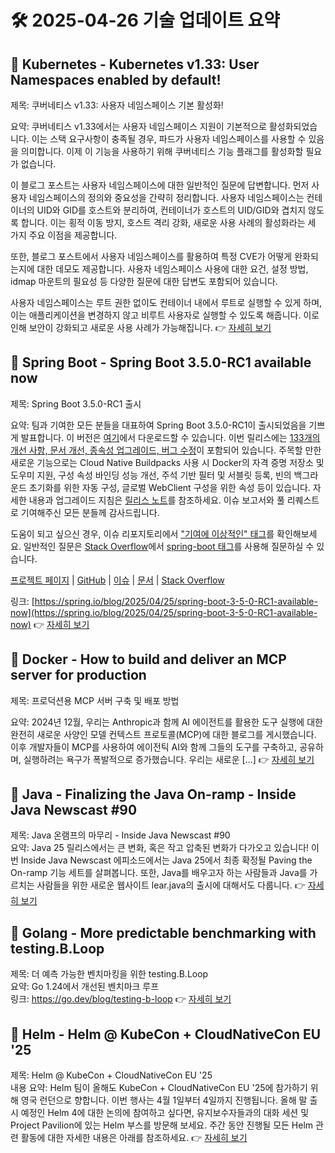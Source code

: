 # 🛠️ 2025-04-26 기술 업데이트 요약

## 🔹 Kubernetes - Kubernetes v1.33: User Namespaces enabled by default!
제목: 쿠버네티스 v1.33: 사용자 네임스페이스 기본 활성화!

요약: 쿠버네티스 v1.33에서는 사용자 네임스페이스 지원이 기본적으로 활성화되었습니다. 이는 스택 요구사항이 충족될 경우, 파드가 사용자 네임스페이스를 사용할 수 있음을 의미합니다. 이제 이 기능을 사용하기 위해 쿠버네티스 기능 플래그를 활성화할 필요가 없습니다.

이 블로그 포스트는 사용자 네임스페이스에 대한 일반적인 질문에 답변합니다. 먼저 사용자 네임스페이스의 정의와 중요성을 간략히 정리합니다. 사용자 네임스페이스는 컨테이너의 UID와 GID를 호스트와 분리하여, 컨테이너가 호스트의 UID/GID와 겹치지 않도록 합니다. 이는 횡적 이동 방지, 호스트 격리 강화, 새로운 사용 사례의 활성화라는 세 가지 주요 이점을 제공합니다.

또한, 블로그 포스트에서 사용자 네임스페이스를 활용하여 특정 CVE가 어떻게 완화되는지에 대한 데모도 제공합니다. 사용자 네임스페이스 사용에 대한 요건, 설정 방법, idmap 마운트의 필요성 등 다양한 질문에 대한 답변도 포함되어 있습니다.

사용자 네임스페이스는 루트 권한 없이도 컨테이너 내에서 루트로 실행할 수 있게 하며, 이는 애플리케이션을 변경하지 않고 비루트 사용자로 실행할 수 있도록 해줍니다. 이로 인해 보안이 강화되고 새로운 사용 사례가 가능해집니다.
👉 [자세히 보기](https://kubernetes.io/blog/2025/04/25/userns-enabled-by-default/)

## 🔹 Spring Boot - Spring Boot 3.5.0-RC1 available now
제목: Spring Boot 3.5.0-RC1 출시

요약: 팀과 기여한 모든 분들을 대표하여 Spring Boot 3.5.0-RC1이 출시되었음을 기쁘게 발표합니다. 이 버전은 [여기](https://repo.spring.io/milestone)에서 다운로드할 수 있습니다. 이번 릴리스에는 [133개의 개선 사항, 문서 개선, 종속성 업그레이드, 버그 수정](https://github.com/spring-projects/spring-boot/releases/tag/v3.5.0-RC1)이 포함되어 있습니다. 주목할 만한 새로운 기능으로는 Cloud Native Buildpacks 사용 시 Docker의 자격 증명 저장소 및 도우미 지원, 구성 속성 바인딩 성능 개선, 주석 기반 필터 및 서블릿 등록, 빈의 백그라운드 초기화를 위한 자동 구성, 글로벌 WebClient 구성을 위한 속성 등이 있습니다. 자세한 내용과 업그레이드 지침은 [릴리스 노트](https://github.com/spring-projects/spring-boot/wiki/Spring-Boot-3.5.0-RC1-Release-Notes)를 참조하세요. 이슈 보고서와 풀 리퀘스트로 기여해주신 모든 분들께 감사드립니다.

도움이 되고 싶으신 경우, 이슈 리포지토리에서 ["기여에 이상적인" 태그](https://github.com/spring-projects/spring-boot/labels/status%3A%20ideal-for-contribution)를 확인해보세요. 일반적인 질문은 [Stack Overflow](https://stackoverflow.com)에서 [spring-boot 태그](https://stackoverflow.com/tags/spring-boot)를 사용해 질문하실 수 있습니다.

[프로젝트 페이지](https://spring.io/projects/spring-boot) | [GitHub](https://github.com/spring-projects/spring-boot) | [이슈](https://github.com/spring-projects/spring-boot/issues) | [문서](https://docs.spring.io/spring-boot/3.5/) | [Stack Overflow](https://stackoverflow.com/questions/tagged/spring-boot)

링크: [https://spring.io/blog/2025/04/25/spring-boot-3-5-0-RC1-available-now](https://spring.io/blog/2025/04/25/spring-boot-3-5-0-RC1-available-now)
👉 [자세히 보기](https://spring.io/blog/2025/04/25/spring-boot-3-5-0-RC1-available-now)

## 🔹 Docker - How to build and deliver an MCP server for production
제목: 프로덕션용 MCP 서버 구축 및 배포 방법

요약: 2024년 12월, 우리는 Anthropic과 함께 AI 에이전트를 활용한 도구 실행에 대한 완전히 새로운 사양인 모델 컨텍스트 프로토콜(MCP)에 대한 블로그를 게시했습니다. 이후 개발자들이 MCP를 사용하여 에이전틱 AI와 함께 그들의 도구를 구축하고, 공유하며, 실행하려는 욕구가 폭발적으로 증가했습니다. 우리는 새로운 [...]
👉 [자세히 보기](https://www.docker.com/blog/build-to-prod-mcp-servers-with-docker/)

## 🔹 Java - Finalizing the Java On-ramp - Inside Java Newscast #90
제목: Java 온램프의 마무리 - Inside Java Newscast #90  
요약: Java 25 릴리스에서는 큰 변화, 혹은 작고 압축된 변화가 다가오고 있습니다! 이번 Inside Java Newscast 에피소드에서는 Java 25에서 최종 확정될 Paving the On-ramp 기능 세트를 살펴봅니다. 또한, Java를 배우고자 하는 사람들과 Java를 가르치는 사람들을 위한 새로운 웹사이트 lear.java의 출시에 대해서도 다룹니다.
👉 [자세히 보기](https://inside.java/2025/04/24/ijn-ep-90/)

## 🔹 Golang - More predictable benchmarking with testing.B.Loop
제목: 더 예측 가능한 벤치마킹을 위한 testing.B.Loop  
요약: Go 1.24에서 개선된 벤치마크 루프  
링크: https://go.dev/blog/testing-b-loop
👉 [자세히 보기](https://go.dev/blog/testing-b-loop)

## 🔹 Helm - Helm @ KubeCon + CloudNativeCon EU '25
제목: Helm @ KubeCon + CloudNativeCon EU '25  
내용 요약: Helm 팀이 올해도 KubeCon + CloudNativeCon EU '25에 참가하기 위해 영국 런던으로 향합니다. 이번 행사는 4월 1일부터 4일까지 진행됩니다. 올해 말 출시 예정인 Helm 4에 대한 논의에 참여하고 싶다면, 유지보수자들과의 대화 세션 및 Project Pavilion에 있는 Helm 부스를 방문해 보세요. 주간 동안 진행될 모든 Helm 관련 활동에 대한 자세한 내용은 아래를 참조하세요.
👉 [자세히 보기](https://helm.sh/blog/helm-at-kubecon-eu-25/)

